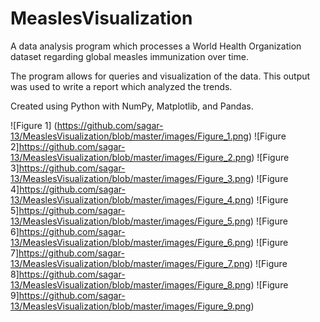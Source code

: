 # MeaslesVisualization
A data analysis program which processes a World Health Organization dataset regarding global measles immunization over time. 

The program allows for queries and visualization of the data. 
This output was used to write a report which analyzed the trends. 


Created using Python with NumPy, Matplotlib, and Pandas.


![Figure 1] (https://github.com/sagar-13/MeaslesVisualization/blob/master/images/Figure_1.png)
![Figure 2]https://github.com/sagar-13/MeaslesVisualization/blob/master/images/Figure_2.png)
![Figure 3]https://github.com/sagar-13/MeaslesVisualization/blob/master/images/Figure_3.png)
![Figure 4]https://github.com/sagar-13/MeaslesVisualization/blob/master/images/Figure_4.png)
![Figure 5]https://github.com/sagar-13/MeaslesVisualization/blob/master/images/Figure_5.png)
![Figure 6]https://github.com/sagar-13/MeaslesVisualization/blob/master/images/Figure_6.png)
![Figure 7]https://github.com/sagar-13/MeaslesVisualization/blob/master/images/Figure_7.png)
![Figure 8]https://github.com/sagar-13/MeaslesVisualization/blob/master/images/Figure_8.png)
![Figure 9]https://github.com/sagar-13/MeaslesVisualization/blob/master/images/Figure_9.png)
